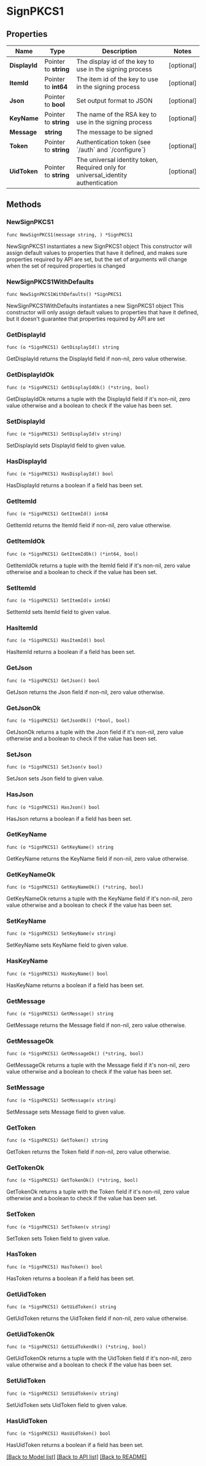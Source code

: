 # SignPKCS1

## Properties

Name | Type | Description | Notes
------------ | ------------- | ------------- | -------------
**DisplayId** | Pointer to **string** | The display id of the key to use in the signing process | [optional] 
**ItemId** | Pointer to **int64** | The item id of the key to use in the signing process | [optional] 
**Json** | Pointer to **bool** | Set output format to JSON | [optional] 
**KeyName** | Pointer to **string** | The name of the RSA key to use in the signing process | [optional] 
**Message** | **string** | The message to be signed | 
**Token** | Pointer to **string** | Authentication token (see &#x60;/auth&#x60; and &#x60;/configure&#x60;) | [optional] 
**UidToken** | Pointer to **string** | The universal identity token, Required only for universal_identity authentication | [optional] 

## Methods

### NewSignPKCS1

`func NewSignPKCS1(message string, ) *SignPKCS1`

NewSignPKCS1 instantiates a new SignPKCS1 object
This constructor will assign default values to properties that have it defined,
and makes sure properties required by API are set, but the set of arguments
will change when the set of required properties is changed

### NewSignPKCS1WithDefaults

`func NewSignPKCS1WithDefaults() *SignPKCS1`

NewSignPKCS1WithDefaults instantiates a new SignPKCS1 object
This constructor will only assign default values to properties that have it defined,
but it doesn't guarantee that properties required by API are set

### GetDisplayId

`func (o *SignPKCS1) GetDisplayId() string`

GetDisplayId returns the DisplayId field if non-nil, zero value otherwise.

### GetDisplayIdOk

`func (o *SignPKCS1) GetDisplayIdOk() (*string, bool)`

GetDisplayIdOk returns a tuple with the DisplayId field if it's non-nil, zero value otherwise
and a boolean to check if the value has been set.

### SetDisplayId

`func (o *SignPKCS1) SetDisplayId(v string)`

SetDisplayId sets DisplayId field to given value.

### HasDisplayId

`func (o *SignPKCS1) HasDisplayId() bool`

HasDisplayId returns a boolean if a field has been set.

### GetItemId

`func (o *SignPKCS1) GetItemId() int64`

GetItemId returns the ItemId field if non-nil, zero value otherwise.

### GetItemIdOk

`func (o *SignPKCS1) GetItemIdOk() (*int64, bool)`

GetItemIdOk returns a tuple with the ItemId field if it's non-nil, zero value otherwise
and a boolean to check if the value has been set.

### SetItemId

`func (o *SignPKCS1) SetItemId(v int64)`

SetItemId sets ItemId field to given value.

### HasItemId

`func (o *SignPKCS1) HasItemId() bool`

HasItemId returns a boolean if a field has been set.

### GetJson

`func (o *SignPKCS1) GetJson() bool`

GetJson returns the Json field if non-nil, zero value otherwise.

### GetJsonOk

`func (o *SignPKCS1) GetJsonOk() (*bool, bool)`

GetJsonOk returns a tuple with the Json field if it's non-nil, zero value otherwise
and a boolean to check if the value has been set.

### SetJson

`func (o *SignPKCS1) SetJson(v bool)`

SetJson sets Json field to given value.

### HasJson

`func (o *SignPKCS1) HasJson() bool`

HasJson returns a boolean if a field has been set.

### GetKeyName

`func (o *SignPKCS1) GetKeyName() string`

GetKeyName returns the KeyName field if non-nil, zero value otherwise.

### GetKeyNameOk

`func (o *SignPKCS1) GetKeyNameOk() (*string, bool)`

GetKeyNameOk returns a tuple with the KeyName field if it's non-nil, zero value otherwise
and a boolean to check if the value has been set.

### SetKeyName

`func (o *SignPKCS1) SetKeyName(v string)`

SetKeyName sets KeyName field to given value.

### HasKeyName

`func (o *SignPKCS1) HasKeyName() bool`

HasKeyName returns a boolean if a field has been set.

### GetMessage

`func (o *SignPKCS1) GetMessage() string`

GetMessage returns the Message field if non-nil, zero value otherwise.

### GetMessageOk

`func (o *SignPKCS1) GetMessageOk() (*string, bool)`

GetMessageOk returns a tuple with the Message field if it's non-nil, zero value otherwise
and a boolean to check if the value has been set.

### SetMessage

`func (o *SignPKCS1) SetMessage(v string)`

SetMessage sets Message field to given value.


### GetToken

`func (o *SignPKCS1) GetToken() string`

GetToken returns the Token field if non-nil, zero value otherwise.

### GetTokenOk

`func (o *SignPKCS1) GetTokenOk() (*string, bool)`

GetTokenOk returns a tuple with the Token field if it's non-nil, zero value otherwise
and a boolean to check if the value has been set.

### SetToken

`func (o *SignPKCS1) SetToken(v string)`

SetToken sets Token field to given value.

### HasToken

`func (o *SignPKCS1) HasToken() bool`

HasToken returns a boolean if a field has been set.

### GetUidToken

`func (o *SignPKCS1) GetUidToken() string`

GetUidToken returns the UidToken field if non-nil, zero value otherwise.

### GetUidTokenOk

`func (o *SignPKCS1) GetUidTokenOk() (*string, bool)`

GetUidTokenOk returns a tuple with the UidToken field if it's non-nil, zero value otherwise
and a boolean to check if the value has been set.

### SetUidToken

`func (o *SignPKCS1) SetUidToken(v string)`

SetUidToken sets UidToken field to given value.

### HasUidToken

`func (o *SignPKCS1) HasUidToken() bool`

HasUidToken returns a boolean if a field has been set.


[[Back to Model list]](../README.md#documentation-for-models) [[Back to API list]](../README.md#documentation-for-api-endpoints) [[Back to README]](../README.md)


